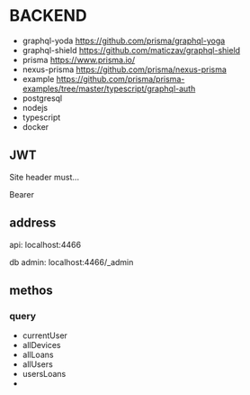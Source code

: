 # BACKEND

- graphql-yoda https://github.com/prisma/graphql-yoga
- graphql-shield https://github.com/maticzav/graphql-shield
- prisma https://www.prisma.io/
- nexus-prisma https://github.com/prisma/nexus-prisma
- example https://github.com/prisma/prisma-examples/tree/master/typescript/graphql-auth
- postgresql
- nodejs
- typescript
- docker

## JWT

Site header must...

Bearer <token>


## address

api: localhost:4466

db admin: localhost:4466/_admin

## methos

### query

- currentUser
- allDevices
- allLoans
- allUsers
- usersLoans
- 